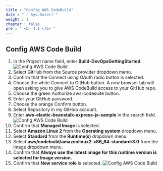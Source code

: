 ```yaml
---
title : "Config AWS CodeBuild"
date : "`r Sys.Date()`"
weight : 1
chapter : false
pre : " <b> 4.1 </b> "
---
```


## Config AWS Code Build

1. In the Project name field, enter **Build-DevOpsGettingStarted**.
![Config AWS Code Build](/images/4-CreateBuildProject/4.1-configawscodebuild/0001-code-build.png)
2. Select GitHub from the Source provider dropdown menu.
3. Confirm that the Connect using OAuth radio button is selected.
4. Choose the white Connect to GitHub button. A new browser tab will open asking you to give AWS CodeBuild access to your GitHub repo.
5. Choose the green Authorize aws-codesuite button.
6. Enter your GitHub password.
7. Choose the orange Confirm button.
8. Select Repository in my GitHub account.
9. Enter **aws-elastic-beanstalk-express-js-sample** in the search field.
![Config AWS Code Build](/images/4-CreateBuildProject/4.1-configawscodebuild/0002-code-build.png)
10. Confirm that **Managed Image** is selected.
11. Select **Amazon Linux 2** from the **Operating system** dropdown menu.
12. Select **Standard** from the **Runtime(s)** dropdown menu.
13. Select **aws/codebuild/amazonlinux2-x86_64-standard:3.0** from the Image dropdown menu.
14. Confirm that **Always use the latest image for this runtime version is selected for Image version.**
15. Confirm that **New service role** is selected.
![Config AWS Code Build](/images/4-CreateBuildProject/4.1-configawscodebuild/0003-code-build.png)